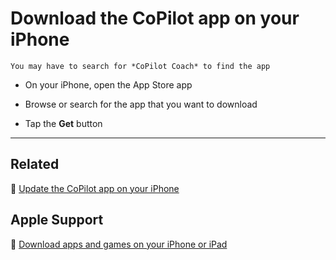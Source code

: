 # Download the CoPilot app on your iPhone

```{hint}
You may have to search for *CoPilot Coach* to find the app
```

- On your iPhone, open the App Store app

- Browse or search for the app that you want to download

- Tap the **Get** button

---

## Related

📌 [Update the CoPilot app on your iPhone](update-copilot.md)

## Apple Support

🔗 [Download apps and games on your iPhone or iPad](https://support.apple.com/en-us/HT204266)
